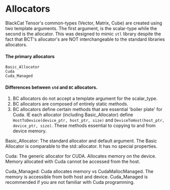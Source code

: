# Allocators 

BlackCat Tensor's common-types (Vector, Matrix, Cube) are created using two template arguments. The first argument, is the scalar-type while the second is the allocator. This was designed to mimic `stl` library despite the fact that BCT's allocator's are NOT interchangeable to the standard libraries allocators. 

#### The primary allocators

	Basic_Allocator
	Cuda
	Cuda_Managed

#### Differences between `std` and `BC` allocators. 
1) BC allocators do not accept a template argument for the scalar_type. 
2) BC allocators are composed of entirely static methods. 
3) BC allocators define certain methods that are essential 'boiler plate' for Cuda. IE each allocator (including Basic_Allocator) define `HostToDevice(device_ptr, host_ptr, size)` and `DeviceToHost(host_ptr, device_ptr, size)`. These methods essential to copying to and from device memory. 

Basic_Allocator:
	The standard allocator and default argument.
	The Basic Allocator is comparable to the std::allocator.
	It has no special properties.

Cuda:
	The generic allocator for CUDA. Allocates memory on the device. Memory allocated with Cuda cannot be accessed from the host.

Cuda_Managed:
	Cuda allocates memory vs CudaMallocManaged. The memory is accessible from both host and device. Cuda_Managed is recommended if you are not familiar with Cuda programming.
